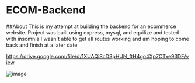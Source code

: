 # ECOM-Backend

##About
This is my attempt at building the backend for an ecommerce website.
Project was built using express, mysql, and equilize and tested with insomnia
I wasn't able to get all routes working and am hoping to come back and finish at a later date







https://drive.google.com/file/d/1XUAQiScD3pHUN_ftH4go4Xp7CTxe93DF/view

![image](https://github.com/Joe-Kraemer/ECOM-Backend/assets/123606385/2062fde4-b80b-48d4-94aa-38d6c7d2a715)

